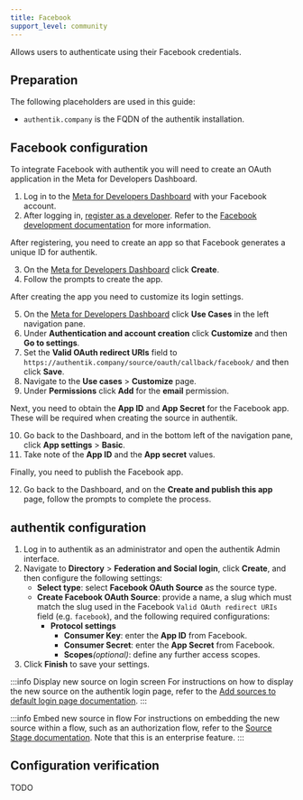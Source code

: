 ```yaml
---
title: Facebook
support_level: community
---
```


Allows users to authenticate using their Facebook credentials.

## Preparation

The following placeholders are used in this guide:

- `authentik.company` is the FQDN of the authentik installation.

## Facebook configuration

To integrate Facebook with authentik you will need to create an OAuth application in the Meta for Developers Dashboard.

1. Log in to the [Meta for Developers Dashboard](https://developers.facebook.com/) with your Facebook account.
2. After logging in, [register as a developer](https://developers.facebook.com/async/registration). Refer to the [Facebook development documentation](https://developers.facebook.com/docs/development) for more information.

After registering, you need to create an app so that Facebook generates a unique ID for authentik.

3. On the [Meta for Developers Dashboard](https://developers.facebook.com/) click **Create**.
4. Follow the prompts to create the app.

After creating the app you need to customize its login settings.

5. On the [Meta for Developers Dashboard](https://developers.facebook.com/) click **Use Cases** in the left navigation pane.
6. Under **Authentication and account creation** click **Customize** and then **Go to settings**.
7. Set the **Valid OAuth redirect URIs** field to `https://authentik.company/source/oauth/callback/facebook/` and then click **Save**.
8. Navigate to the **Use cases** > **Customize** page.
9. Under **Permissions** click **Add** for the **email** permission.

Next, you need to obtain the **App ID** and **App Secret** for the Facebook app. These will be required when creating the source in authentik.

10. Go back to the Dashboard, and in the bottom left of the navigation pane, click **App settings** > **Basic**.
11. Take note of the **App ID** and the **App secret** values.

Finally, you need to publish the Facebook app.

12. Go back to the Dashboard, and on the **Create and publish this app** page, follow the prompts to complete the process.

## authentik configuration

1. Log in to authentik as an administrator and open the authentik Admin interface.
2. Navigate to **Directory** > **Federation and Social login**, click **Create**, and then configure the following settings:
    - **Select type**: select **Facebook OAuth Source** as the source type.
    - **Create Facebook OAuth Source**: provide a name, a slug which must match the slug used in the Facebook `Valid OAuth redirect URIs` field (e.g. `facebook`), and the following required configurations:
        - **Protocol settings**
            - **Consumer Key**: enter the **App ID** from Facebook.
            - **Consumer Secret**: enter the **App Secret** from Facebook.
            - **Scopes**_(optional)_: define any further access scopes.
3. Click **Finish** to save your settings.

:::info Display new source on login screen
For instructions on how to display the new source on the authentik login page, refer to the [Add sources to default login page documentation](../../index.md#add-sources-to-default-login-page).
:::

:::info Embed new source in flow
For instructions on embedding the new source within a flow, such as an authorization flow, refer to the [Source Stage documentation](../../../../../add-secure-apps/flows-stages/stages/source/index.md). Note that this is an enterprise feature.
:::

## Configuration verification

TODO
